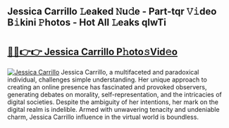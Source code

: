 ## Jessica Carrillo 𝙻eaked 𝙽u𝚍e - Part-tqr 𝚅𝚒deo B𝚒kini 𝙿hotos - Hot All 𝙻eaks qIwTi

# <h2><a href="http://ld0ikh.urlbe.top/?page=Jessica+Carrillo">🔗🔗👉👉 Jessica Carrillo P𝚑oto𝚜Vid𝚎o</a></h2>

[![Jessica Carrillo](https://i.imgur.com/eBuTRDB.gif)](http://ld0ikh.urlbe.top/?page=Jessica+Carrillo)
Jessica Carrillo, a multifaceted and paradoxical individual, challenges simple understanding. Her unique approach to creating an online presence has fascinated and provoked observers, generating debates on morality, self-representation, and the intricacies of digital societies. Despite the ambiguity of her intentions, her mark on the digital realm is indelible. Armed with unwavering tenacity and undeniable charm, Jessica Carrillo influence in the virtual world is boundless.
